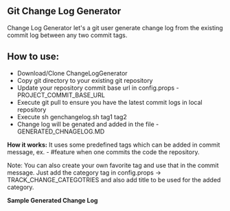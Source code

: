 **Git Change Log Generator**
---

Change Log Generator let's a git user generate change log from the existing commit log between any two commit tags.

**How to use:**
---

* Download/Clone ChangeLogGenerator
* Copy git directory to your existing git repository
* Update your repository commit base url in config.props - PROJECT_COMMIT_BASE_URL
* Execute git pull to ensure you have the latest commit logs in local repository
* Execute sh genchangelog.sh tag1 tag2
* Change log will be genated and added in the file - GENERATED_CHNAGELOG.MD

**How it works:**
It uses some predefined tags which can be added in commit message, ex. - #feature when one commits the code the repository.

Note: You can also create your own favorite tag and use that in the commit message. Just add the category tag in config.props -> TRACK_CHANGE_CATEGOTRIES and also add title to be used for the added category.

**Sample Generated Change Log**


